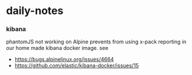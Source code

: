 # daily-notes

### kibana
phantomJS not working on Alpine prevents from using x-pack reporting in our home made kibana docker image.
see
- https://bugs.alpinelinux.org/issues/4664
- https://github.com/elastic/kibana-docker/issues/15
